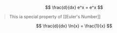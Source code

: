 
$$
\frac{d}{dx} e^x = e^x
$$

> This ia special property of [[Euler's Number]]

$$
\frac{d}{dx} \ln{x} = \frac{1}{x}
$$